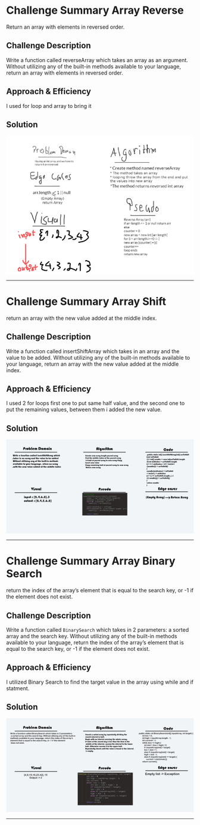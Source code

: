 # Challenge Summary Array Reverse
<!-- Short summary or background information -->
Return an array with elements in reversed order.

## Challenge Description
<!-- Description of the challenge -->
Write a function called reverseArray which takes an array as an argument. Without utilizing any of the built-in methods available to your language, return an array with elements in reversed order.

## Approach & Efficiency
<!-- What approach did you take? Why? What is the Big O space/time for this approach? -->
I used for loop and array to bring it

## Solution
<!-- Embedded whiteboard image -->
![image](/assets/ArrayReverse.png)

---
# Challenge Summary Array Shift
<!-- Short summary or background information -->
 return an array with the new value added at the middle index.

## Challenge Description
<!-- Description of the challenge -->
Write a function called insertShiftArray which takes in an array and the value to be added. Without utilizing any of the built-in methods available to your language, return an array with the new value added at the middle index.

## Approach & Efficiency
<!-- What approach did you take? Why? What is the Big O space/time for this approach? -->
I used 2 for loops first one to put same half value, and the second one to put the remaining values, between them i added the new value.

## Solution
<!-- Embedded whiteboard image -->
![image](/assets/ArrayShift.png)

---

# Challenge Summary Array Binary Search
<!-- Short summary or background information -->
return the index of the array’s element that is equal to the search key, or -1 if the element does not exist.

## Challenge Description
<!-- Description of the challenge -->
Write a function called `BinarySearch` which takes in 2 parameters: a sorted array and the search key. Without utilizing any of the built-in methods available to your language, return the index of the array’s element that is equal to the search key, or -1 if the element does not exist.

## Approach & Efficiency
<!-- What approach did you take? Why? What is the Big O space/time for this approach? -->
I utilized Binary Search to find the target value in the array using while and if statment.

## Solution
<!-- Embedded whiteboard image -->
![image](/assets/BinarySearch.png)

---


